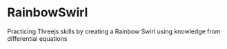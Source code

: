 # RainbowSwirl
Practicing Threejs skills by creating a Rainbow Swirl using knowledge from differential equations
